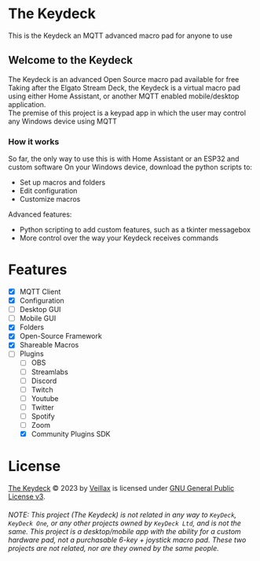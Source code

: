 # The Keydeck
This is the Keydeck an MQTT advanced macro pad for anyone to use


## Welcome to the Keydeck

The Keydeck is an advanced Open Source macro pad available for free  
Taking after the Elgato Stream Deck, the Keydeck is a virtual macro pad using either Home Assistant, or another MQTT
enabled mobile/desktop application.  
The premise of this project is a keypad app in which the user may control any Windows device using MQTT  

### How it works
So far, the only way to use this is with Home Assistant or an ESP32 and custom software
On your Windows device, download the python scripts to:
 - Set up macros and folders
 - Edit configuration
 - Customize macros

Advanced features:
 - Python scripting to add custom features, such as a tkinter messagebox
 - More control over the way your Keydeck receives commands


# Features
 - [x] MQTT Client
 - [x] Configuration
 - [ ] Desktop GUI
 - [ ] Mobile GUI
 - [x] Folders
 - [x] Open-Source Framework
 - [x] Shareable Macros
 - [ ] Plugins
   - [ ] OBS
   - [ ] Streamlabs
   - [ ] Discord
   - [ ] Twitch
   - [ ] Youtube
   - [ ] Twitter
   - [ ] Spotify
   - [ ] Zoom
   - [x] Community Plugins SDK

# License
[The Keydeck](https://github.com/veillax1354/MQTT-Keydeck) © 2023 by [Veillax](https://github.com/veillax1354) is licensed under [GNU General Public License v3](https://choosealicense.com/licenses/gpl-3.0/).

###### NOTE: This project (The Keydeck) is not related in any way to `KeyDeck`, `KeyDeck One`, or any other projects owned by `KeyDeck Ltd`, and is not the same. This project is a desktop/mobile app with the ability for a custom hardware pad, not a purchasable 6-key + joystick macro pad. These two projects are not related, nor are they owned by the same people. 
